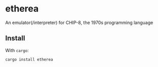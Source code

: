 # etherea

An emulator(/interpreter) for CHIP-8, the 1970s programming language

## Install

With `cargo`:

```sh
cargo install etherea
```
